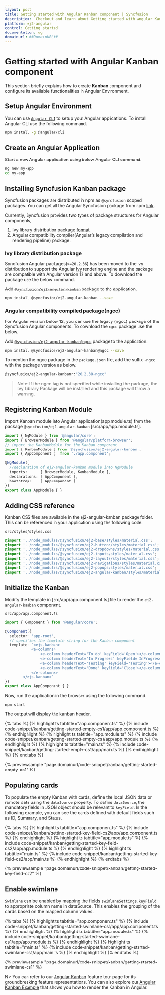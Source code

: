 ```yaml
---
layout: post
title: Getting started with Angular Kanban component | Syncfusion
description:  Checkout and learn about Getting started with Angular Kanban component of Syncfusion Essential JS 2 and more details.
platform: ej2-angular
control: Getting started 
documentation: ug
domainurl: ##DomainURL##
---
```


# Getting started with Angular Kanban component

This section briefly explains how to create **Kanban** component and configure its available functionalities in Angular Environment.

## Setup Angular Environment

You can use [`Angular CLI`](https://github.com/angular/angular-cli) to setup your Angular applications.
To install Angular CLI use the following command.

```bash
npm install -g @angular/cli
```

## Create an Angular Application

Start a new Angular application using below Angular CLI command.

```bash
ng new my-app
cd my-app
```

## Installing Syncfusion Kanban package

Syncfusion packages are distributed in npm as `@syncfusion` scoped packages. You can get all the Angular Syncfusion package from npm [link]( https://www.npmjs.com/search?q=%40syncfusion%2Fej2-angular- ).

Currently, Syncfusion provides two types of package structures for Angular components,
1. Ivy library distribution package [format](https://angular.io/guide/angular-package-format#angular-package-format)
2. Angular compatibility compiler(Angular’s legacy compilation and rendering pipeline) package.

### Ivy library distribution package

Syncfusion Angular packages(`>=20.2.36`) has been moved to the Ivy distribution to support the Angular [Ivy](https://docs.angular.lat/guide/ivy) rendering engine and the package are compatible with Angular version 12 and above. To download the package use the below command.

Add [`@syncfusion/ej2-angular-kanban`](https://www.npmjs.com/package/@syncfusion/ej2-angular-kanban/v/20.2.38) package to the application.

```bash
npm install @syncfusion/ej2-angular-kanban --save
```

### Angular compatibility compiled package(ngcc)

For Angular version below 12, you can use the legacy (ngcc) package of the Syncfusion Angular components. To download the `ngcc` package use the below.

Add [`@syncfusion/ej2-angular-kanban@ngcc`](https://www.npmjs.com/package/@syncfusion/ej2-angular-kanban/v/20.2.38-ngcc) package to the application.

```bash
npm install @syncfusion/ej2-angular-kanban@ngcc --save
```

To mention the ngcc package in the `package.json` file, add the suffix `-ngcc` with the package version as below.

```bash
@syncfusion/ej2-angular-kanbanr:"20.2.38-ngcc"
```

>Note: If the ngcc tag is not specified while installing the package, the Ivy Library Package will be installed and this package will throw a warning.

## Registering Kanban Module

Import Kanban module into Angular application(app.module.ts) from the package `@syncfusion/ej2-angular-kanban` [src/app/app.module.ts].

```typescript
import { NgModule } from '@angular/core';
import { BrowserModule } from '@angular/platform-browser';
// import the KanbanModule for the Kanban component
import { KanbanModule } from '@syncfusion/ej2-angular-kanban';
import { AppComponent }  from './app.component';

@NgModule({
  //declaration of ej2-angular-kanban module into NgModule
  imports:      [ BrowserModule, KanbanModule ],
  declarations: [ AppComponent ],
  bootstrap:    [ AppComponent ]
})
export class AppModule { }
```

## Adding CSS reference

Kanban CSS files are available in the ej2-angular-kanban package folder. This can be referenced in your application using the following code.

`src/styles/styles.css`

```css
@import '../node_modules/@syncfusion/ej2-base/styles/material.css';
@import '../node_modules/@syncfusion/ej2-buttons/styles/material.css';
@import '../node_modules/@syncfusion/ej2-dropdowns/styles/material.css';
@import '../node_modules/@syncfusion/ej2-inputs/styles/material.css';
@import '../node_modules/@syncfusion/ej2-layouts/styles/material.css';
@import '../node_modules/@syncfusion/ej2-navigations/styles/material.css';
@import '../node_modules/@syncfusion/ej2-popups/styles/material.css';
@import '../node_modules/@syncfusion/ej2-angular-kanban/styles/material.css';
```

## Initialize the Kanban

Modify the template in [src/app/app.component.ts] file to render the `ej2-angular-kanban` component.

`src/app/app.component.ts`

```typescript
import { Component } from '@angular/core';

@Component({
  selector: 'app-root',
  // specifies the template string for the Kanban component
  template: `<ejs-kanban>
            <e-columns>
                <e-column headerText='To do' keyField='Open'></e-column>
                <e-column headerText='In Progress' keyField='InProgress'></e-column>
                <e-column headerText='Testing' keyField='Testing'></e-column>
                <e-column headerText='Done' keyField='Close'></e-column>
            </e-columns>
        </ejs-kanban>`
})
export class AppComponent { }
```

Now, run the application in the browser using the following command.

```sh
npm start
```

The output will display the kanban header.

{% tabs %}
{% highlight ts tabtitle="app.component.ts" %}
{% include code-snippet/kanban/getting-started-empty-cs1/app/app.component.ts %}
{% endhighlight %}
{% highlight ts tabtitle="app.module.ts" %}
{% include code-snippet/kanban/getting-started-empty-cs1/app/app.module.ts %}
{% endhighlight %}
{% highlight ts tabtitle="main.ts" %}
{% include code-snippet/kanban/getting-started-empty-cs1/app/main.ts %}
{% endhighlight %}
{% endtabs %}
  
{% previewsample "page.domainurl/code-snippet/kanban/getting-started-empty-cs1" %}

## Populating cards

To populate the empty Kanban with cards, define the local JSON data or remote data using the `dataSource` property. To define `dataSource`, the mandatory fields in JSON object should be relevant to `keyField`. In the following example, you can see the cards defined with default fields such as ID, Summary, and Status.

{% tabs %}
{% highlight ts tabtitle="app.component.ts" %}
{% include code-snippet/kanban/getting-started-key-field-cs2/app/app.component.ts %}
{% endhighlight %}
{% highlight ts tabtitle="app.module.ts" %}
{% include code-snippet/kanban/getting-started-key-field-cs2/app/app.module.ts %}
{% endhighlight %}
{% highlight ts tabtitle="main.ts" %}
{% include code-snippet/kanban/getting-started-key-field-cs2/app/main.ts %}
{% endhighlight %}
{% endtabs %}
  
{% previewsample "page.domainurl/code-snippet/kanban/getting-started-key-field-cs2" %}

## Enable swimlane

`Swimlane` can be enabled by mapping the fields `swimlaneSettings.keyField` to appropriate column name in dataSource. This enables the grouping of the cards based on the mapped column values.

{% tabs %}
{% highlight ts tabtitle="app.component.ts" %}
{% include code-snippet/kanban/getting-started-swimlane-cs1/app/app.component.ts %}
{% endhighlight %}
{% highlight ts tabtitle="app.module.ts" %}
{% include code-snippet/kanban/getting-started-swimlane-cs1/app/app.module.ts %}
{% endhighlight %}
{% highlight ts tabtitle="main.ts" %}
{% include code-snippet/kanban/getting-started-swimlane-cs1/app/main.ts %}
{% endhighlight %}
{% endtabs %}
  
{% previewsample "page.domainurl/code-snippet/kanban/getting-started-swimlane-cs1" %}

N> You can refer to our [Angular Kanban](https://www.syncfusion.com/angular-components/angular-kanban-board) feature tour page for its groundbreaking feature representations. You can also explore our [Angular Kanban Example](https://ej2.syncfusion.com/angular/demos/#/bootstrap5/kanban/overview) that shows you how to render the Kanban in Angular.